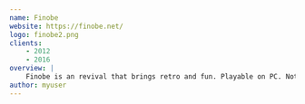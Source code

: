 ```yaml
---
name: Finobe
website: https://finobe.net/
logo: finobe2.png
clients:
    - 2012
    - 2016
overview: |
    Finobe is an revival that brings retro and fun. Playable on PC. Not the original Finobe by Raymonf.
author: myuser
---
```


